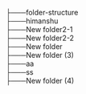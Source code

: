 ├───folder-structure<br>
    ├───himanshu<br>
        ├───New folder2-1<br>
        ├───New folder2-2<br>
    ├───New folder<br>
    ├───New folder (3)<br>
        ├───aa<br>
            ├───ss<br>
    ├───New folder (4)<br>
